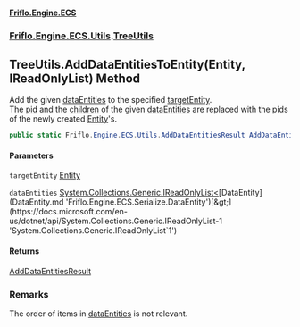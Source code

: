 #### [Friflo.Engine.ECS](index.md 'index')
### [Friflo.Engine.ECS.Utils](Friflo.Engine.ECS.Utils.md 'Friflo.Engine.ECS.Utils').[TreeUtils](TreeUtils.md 'Friflo.Engine.ECS.Utils.TreeUtils')

## TreeUtils.AddDataEntitiesToEntity(Entity, IReadOnlyList<DataEntity>) Method

Add the given [dataEntities](TreeUtils.AddDataEntitiesToEntity(Entity,IReadOnlyList_DataEntity_).md#Friflo.Engine.ECS.Utils.TreeUtils.AddDataEntitiesToEntity(Friflo.Engine.ECS.Entity,System.Collections.Generic.IReadOnlyList_Friflo.Engine.ECS.Serialize.DataEntity_).dataEntities 'Friflo.Engine.ECS.Utils.TreeUtils.AddDataEntitiesToEntity(Friflo.Engine.ECS.Entity, System.Collections.Generic.IReadOnlyList<Friflo.Engine.ECS.Serialize.DataEntity>).dataEntities') to the specified [targetEntity](TreeUtils.AddDataEntitiesToEntity(Entity,IReadOnlyList_DataEntity_).md#Friflo.Engine.ECS.Utils.TreeUtils.AddDataEntitiesToEntity(Friflo.Engine.ECS.Entity,System.Collections.Generic.IReadOnlyList_Friflo.Engine.ECS.Serialize.DataEntity_).targetEntity 'Friflo.Engine.ECS.Utils.TreeUtils.AddDataEntitiesToEntity(Friflo.Engine.ECS.Entity, System.Collections.Generic.IReadOnlyList<Friflo.Engine.ECS.Serialize.DataEntity>).targetEntity').<br/>
The [pid](DataEntity.pid.md 'Friflo.Engine.ECS.Serialize.DataEntity.pid') and the [children](DataEntity.children.md 'Friflo.Engine.ECS.Serialize.DataEntity.children') of the given [dataEntities](TreeUtils.AddDataEntitiesToEntity(Entity,IReadOnlyList_DataEntity_).md#Friflo.Engine.ECS.Utils.TreeUtils.AddDataEntitiesToEntity(Friflo.Engine.ECS.Entity,System.Collections.Generic.IReadOnlyList_Friflo.Engine.ECS.Serialize.DataEntity_).dataEntities 'Friflo.Engine.ECS.Utils.TreeUtils.AddDataEntitiesToEntity(Friflo.Engine.ECS.Entity, System.Collections.Generic.IReadOnlyList<Friflo.Engine.ECS.Serialize.DataEntity>).dataEntities') 
are replaced with the pids of the newly created [Entity](Entity.md 'Friflo.Engine.ECS.Entity')'s.

```csharp
public static Friflo.Engine.ECS.Utils.AddDataEntitiesResult AddDataEntitiesToEntity(Friflo.Engine.ECS.Entity targetEntity, System.Collections.Generic.IReadOnlyList<Friflo.Engine.ECS.Serialize.DataEntity> dataEntities);
```
#### Parameters

<a name='Friflo.Engine.ECS.Utils.TreeUtils.AddDataEntitiesToEntity(Friflo.Engine.ECS.Entity,System.Collections.Generic.IReadOnlyList_Friflo.Engine.ECS.Serialize.DataEntity_).targetEntity'></a>

`targetEntity` [Entity](Entity.md 'Friflo.Engine.ECS.Entity')

<a name='Friflo.Engine.ECS.Utils.TreeUtils.AddDataEntitiesToEntity(Friflo.Engine.ECS.Entity,System.Collections.Generic.IReadOnlyList_Friflo.Engine.ECS.Serialize.DataEntity_).dataEntities'></a>

`dataEntities` [System.Collections.Generic.IReadOnlyList&lt;](https://docs.microsoft.com/en-us/dotnet/api/System.Collections.Generic.IReadOnlyList-1 'System.Collections.Generic.IReadOnlyList`1')[DataEntity](DataEntity.md 'Friflo.Engine.ECS.Serialize.DataEntity')[&gt;](https://docs.microsoft.com/en-us/dotnet/api/System.Collections.Generic.IReadOnlyList-1 'System.Collections.Generic.IReadOnlyList`1')

#### Returns
[AddDataEntitiesResult](AddDataEntitiesResult.md 'Friflo.Engine.ECS.Utils.AddDataEntitiesResult')

### Remarks
The order of items in [dataEntities](TreeUtils.AddDataEntitiesToEntity(Entity,IReadOnlyList_DataEntity_).md#Friflo.Engine.ECS.Utils.TreeUtils.AddDataEntitiesToEntity(Friflo.Engine.ECS.Entity,System.Collections.Generic.IReadOnlyList_Friflo.Engine.ECS.Serialize.DataEntity_).dataEntities 'Friflo.Engine.ECS.Utils.TreeUtils.AddDataEntitiesToEntity(Friflo.Engine.ECS.Entity, System.Collections.Generic.IReadOnlyList<Friflo.Engine.ECS.Serialize.DataEntity>).dataEntities') is not relevant.